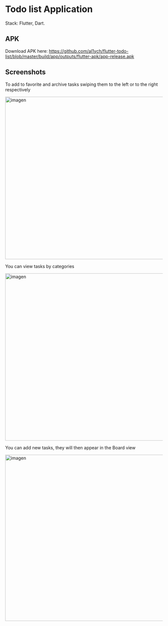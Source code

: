 # Todo list Application

Stack: Flutter, Dart.

## APK

Download APK here: https://github.com/al1ych/flutter-todo-list/blob/master/build/app/outputs/flutter-apk/app-release.apk

## Screenshots

To add to favorite and archive tasks swiping them to the left or to the right respectively

<img width="518" alt="imagen" src="https://user-images.githubusercontent.com/19241702/179195356-e0d5d0f8-bfd8-48da-91f9-9e0e12d2fc3b.png">

You can view tasks by categories

<img width="533" alt="imagen" src="https://user-images.githubusercontent.com/19241702/179194997-7a3dbe23-ffa8-4a86-97fa-5eb7dc8af940.png">

You can add new tasks, they will then appear in the Board view

<img width="530" alt="imagen" src="https://user-images.githubusercontent.com/19241702/179195101-fef8d68f-de9d-4baa-a391-177db9510d89.png">

